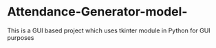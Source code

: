 # Attendance-Generator-model-
This is a GUI based project which uses  tkinter module in Python for GUI purposes
